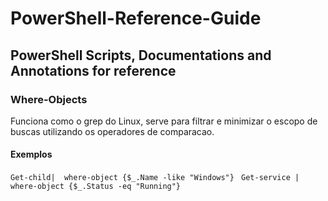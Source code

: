 # PowerShell-Reference-Guide
## PowerShell Scripts, Documentations and Annotations for reference

### Where-Objects
Funciona como o grep do Linux, serve para filtrar e minimizar o escopo de buscas utilizando os operadores de comparacao.

#### Exemplos
```Get-child|  where-object {$_.Name -like "Windows"} ```
```Get-service | where-object {$_.Status -eq "Running"} ```
